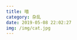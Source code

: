 ```yaml
---
title: 喵
category: 杂乱
date: 2019-05-08 22:02:27
img: /img/cat.jpg
---
```


<script>
export default {
  mounted(){
    console.log(this)
  }
}
</script>